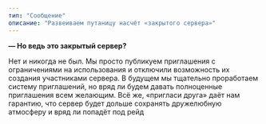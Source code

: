 ```yaml
---
тип: "Сообщение"
описание: "Развеиваем путаницу насчёт «закрытого сервера»"
---
```


**— Но ведь это закрытый сервер?**

Нет и никогда не был. Мы просто публикуем приглашения с ограничениями на использования и отключили возможность их создания участниками сервера. В будущем мы тщательно проработаем систему приглашений, но вряд ли будем давать полноценные приглашения всем желающим. Всё же, «пригласи друга» даёт нам гарантию, что сервер будет дольше сохранять дружелюбную атмосферу и вряд ли попадёт под рейд